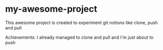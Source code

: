 # my-awesome-project

This awesome project is created to experiment git notions like clone, push and pull

Achievements:
I already managed to clone and pull and I'm just about to push
